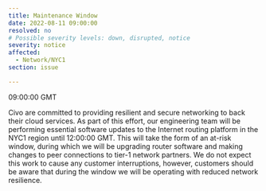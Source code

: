 ```yaml
---
title: Maintenance Window
date: 2022-08-11 09:00:00
resolved: no
# Possible severity levels: down, disrupted, notice
severity: notice
affected:
  - Network/NYC1
section: issue

---
```

09:00:00 GMT

Civo are committed to providing resilient and secure networking to back their cloud services. As part of this effort, our engineering team will be performing essential software updates to the Internet routing platform in the NYC1 region until 12:00:00 GMT. This will take the form of an at-risk window, during which we will be upgrading router software and making changes to peer connections to tier-1 network partners.
We do not expect this work to cause any customer interruptions, however, customers should be aware that during the window we will be operating with reduced network resilience.